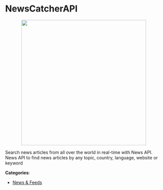 # NewsCatcherAPI
<p align="center">
    <img width="400" src="https://raw.githubusercontent.com/apis-list/apis-list/apis/newscatcherapi/logo_256x256.png" />
</p>

Search news articles from all over the world in real-time with News API. News API to find news articles by any topic, country, language, website or keyword



**Categories**:
- [News & Feeds](https://github.com/apis-list/apis-list#news-and-feeds)




